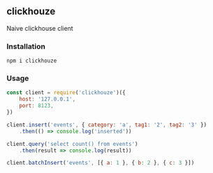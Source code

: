 ## clickhouze

Naive clickhouse client

### Installation

```
npm i clickhouze
```

### Usage

```javascript
const client = require('clickhouze')({
	host: '127.0.0.1',
	port: 8123,
})

client.insert('events', { category: 'a', tag1: '2', tag2: '3' })
	.then(() => console.log('inserted'))

client.query('select count() from events')
	.then(result => console.log(result))

client.batchInsert('events', [{ a: 1 }, { b: 2 }, { c: 3 }])
```
